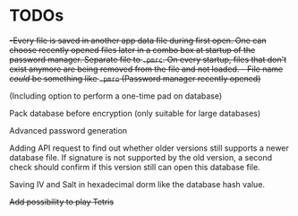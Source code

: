 # TODOs

~~-Every file is saved in another app data file during first open. One can choose recently opened files later in a combo box at startup of the password manager. Separate file to `.pmrc`. On every startup, files that don't exist anymore are being removed from the file and not loaded.
    - File name _could_ be something like `.pmro` (Password manager recently opened)~~

(Including option to perform a one-time pad on database)

Pack database before encryption (only suitable for large databases)

Advanced password generation

Adding API request to find out whether older versions still supports a newer database file. If signature is not supported by the old version, a second check should confirm if this version still can open this database file. 

Saving IV and Salt in hexadecimal dorm like the database hash value. 

~~Add possibility to play Tetris~~
